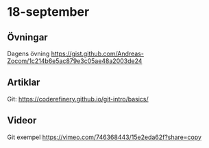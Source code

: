 # 18-september

## Övningar
Dagens övning https://gist.github.com/Andreas-Zocom/1c214b6e5ac879e3c05ae48a2003de24
## Artiklar

Git: https://coderefinery.github.io/git-intro/basics/

## Videor

Git exempel https://vimeo.com/746368443/15e2eda62f?share=copy

